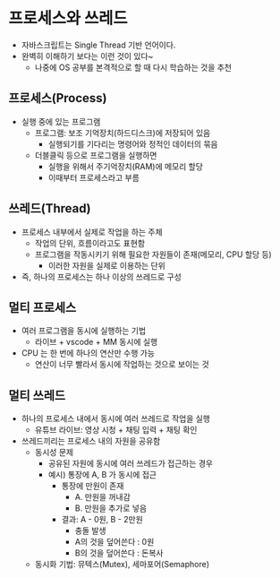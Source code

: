 # 프로세스와 쓰레드

- 자바스크립트는 Single Thread 기반 언어이다.
- 완벽히 이해하기 보다는 이런 것이 있다~
  - 나중에 OS 공부를 본격적으로 할 때 다시 학습하는 것을 추천


## 프로세스(Process)
- 실행 중에 있는 프로그램
  - 프로그램: 보조 기억장치(하드디스크)에 저장되어 있음
    - 실행되기를 기다리는 명령어와 정적인 데이터의 묶음
  - 더블클릭 등으로 프로그램을 실행하면
    - 실행을 위해서 주기억장치(RAM)에 메모리 할당
    - 이때부터 프로세스라고 부름


## 쓰레드(Thread)
- 프로세스 내부에서 실제로 작업을 하는 주체
  - 작업의 단위, 흐름이라고도 표현함
  - 프로그램을 작동시키기 위해 필요한 자원들이 존재(메모리, CPU 할당 등)
    - 이러한 자원을 실제로 이용하는 단위
- 즉, 하나의 프로세스는 하나 이상의 쓰레드로 구성


## 멀티 프로세스
- 여러 프로그램을 동시에 실행하는 기법
  - 라이브 + vscode + MM 동시에 실행
- CPU 는 한 번에 하나의 연산만 수행 가능
  - 연산이 너무 빨라서 동시에 작업하는 것으로 보이는 것


## 멀티 쓰레드
- 하나의 프로세스 내에서 동시에 여러 쓰레드로 작업을 실행
  - 유튜브 라이브: 영상 시청 + 채팅 입력 + 채팅 확인
- 쓰레드끼리는 프로세스 내의 자원을 공유함
  - 동시성 문제
    - 공유된 자원에 동시에 여러 쓰레드가 접근하는 경우
    - 예시) 통장에 A, B 가 동시에 접근
      - 통장에 만원이 존재
        - A. 만원을 꺼내감
        - B. 만원을 추가로 넣음
      - 결과: A - 0원, B - 2만원
        - 충돌 발생
        - A의 것을 덮어쓴다 : 0원
        - B의 것을 덮어쓴다 : 돈복사
  - 동시화 기법: 뮤텍스(Mutex), 세마포어(Semaphore)
